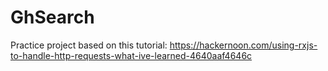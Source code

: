 # GhSearch

Practice project based on this tutorial:
https://hackernoon.com/using-rxjs-to-handle-http-requests-what-ive-learned-4640aaf4646c